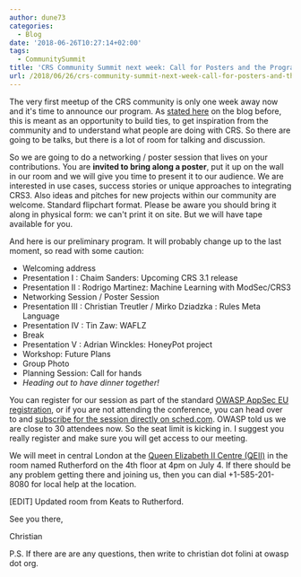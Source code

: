 ```yaml
---
author: dune73
categories:
  - Blog
date: '2018-06-26T10:27:14+02:00'
tags:
  - CommunitySummit
title: 'CRS Community Summit next week: Call for Posters and the Program is Ready'
url: /2018/06/26/crs-community-summit-next-week-call-for-posters-and-the-program-is-ready/
---
```



The very first meetup of the CRS community is only one week away now and it's time to announce our program. As [stated here](https://coreruleset.org/20180320/save-the-date-crs-community-summit-on-july-4-2018/) on the blog before, this is meant as an opportunity to build ties, to get inspiration from the community and to understand what people are doing with CRS. So there are going to be talks, but there is a lot of room for talking and discussion.

So we are going to do a networking / poster session that lives on your contributions. You are **invited to bring along a poster**, put it up on the wall in our room and we will give you time to present it to our audience. We are interested in use cases, success stories or unique approaches to integrating CRS3. Also ideas and pitches for new projects within our community are welcome. Standard flipchart format. Please be aware you should bring it along in physical form: we can't print it on site. But we will have tape available for you.

And here is our preliminary program. It will probably change up to the last moment, so read with some caution:

- Welcoming address
- Presentation I : Chaim Sanders: Upcoming CRS 3.1 release
- Presentation II : Rodrigo Martinez: Machine Learning with ModSec/CRS3
- Networking Session / Poster Session
- Presentation III : Christian Treutler / Mirko Dziadzka : Rules Meta Language
- Presentation IV : Tin Zaw: WAFLZ
- Break
- Presentation V : Adrian Winckles: HoneyPot project
- Workshop: Future Plans
- Group Photo
- Planning Session: Call for hands
- *Heading out to have dinner together!*

You can register for our session as part of the standard [OWASP AppSec EU registration](https://2018.appsec.eu/), or if you are not attending the conference, you can head over to and [subscribe for the session directly on sched.com](https://appseceurope2018a.sched.com/event/ExsQ/modsec-crs-community-summit). OWASP told us we are close to 30 attendees now. So the seat limit is kicking in. I suggest you really register and make sure you will get access to our meeting.

We will meet in central London at the [Queen Elizabeth II Centre (QEII)](https://qeiicentre.london) in the room named Rutherford on the 4th floor at 4pm on July 4. If there should be any problem getting there and joining us, then you can dial +1-585-201-8080 for local help at the location.

\[EDIT\] Updated room from Keats to Rutherford.

See you there,

Christian

P.S. If there are are any questions, then write to christian dot folini at owasp dot org.
